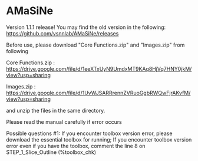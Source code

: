 # AMaSiNe


Version 1.1.1 release! 
You may find the old version in the following:
https://github.com/vsnnlab/AMaSiNe/releases

Before use, please download "Core Functions.zip" and "Images.zip" from following

Core Functions.zip : https://drive.google.com/file/d/1eeXTxUyN9UmdxMT9KAq8HjVq7HNY0jkM/view?usp=sharing

Images.zip : https://drive.google.com/file/d/1UvWJSARRrennZVRuoGgbRWQwFjrAKvfM/view?usp=sharing

and unzip the files in the same directory.

Please read the manual carefully if error occurs

Possible questions #1: If you encounter toolbox version error, please download the essential toolbox for running;
If you encounter toolbox version error even if you have the toolbox, comment the line 8 on STEP_1_Slice_Outline (%toolbox_chk)
